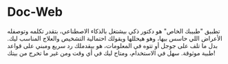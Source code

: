 # Doc-Web
تطبيق "طبيبك الخاص" هو دكتور ذكي بيشتغل بالذكاء الاصطناعي، بتقدر تكلمه وتوصفله الأعراض اللي حاسس بيها، وهو هيحللها ويقولك احتمالية التشخيص والعلاج المناسب ليك. بدل ما تلف على جوجل أو تتوه في المعلومات، هو بيقدملك رد سريع ومبني على قواعد طبية موثوقة. سهل في الاستخدام، ومتاح ليك في أي وقت ومن غير ما تخرج من بيتك!
